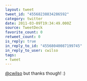 ```yaml
---
layout: tweet
tweet_id: "45568238834286592"
category: twitter
date: 2011-03-09T19:34:49.000Z
source: TweetDeck
favorite_count: 0
retweet_count: 0
is_reply: true
in_reply_to_id: "45568040087199745"
in_reply_to_user: cwilso
tags:
- tweet
---
```


[@cwilso](https://twitter.com/@cwilso) but thanks though! :)
